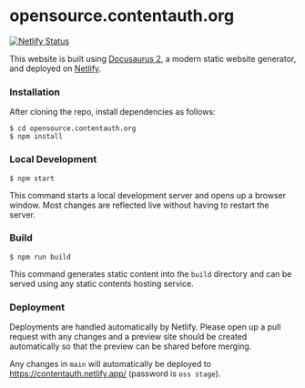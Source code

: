 # opensource.contentauth.org

[![Netlify Status](https://api.netlify.com/api/v1/badges/c2fe0e49-4596-48e8-8e1a-9cf62d56bca2/deploy-status)](https://app.netlify.com/sites/contentauth/deploys)

This website is built using [Docusaurus 2](https://docusaurus.io/), a modern static website generator, and deployed
on [Netlify](https://www.netlify.com/).

### Installation

After cloning the repo, install dependencies as follows:

```
$ cd opensource.contentauth.org
$ npm install
```

### Local Development

```
$ npm start
```

This command starts a local development server and opens up a browser window. Most changes are reflected live without having to restart the server.

### Build

```
$ npm run build
```

This command generates static content into the `build` directory and can be served using any static contents hosting service.

### Deployment

Deployments are handled automatically by Netlify. Please open up a pull request with any changes and a preview site
should be created automatically so that the preview can be shared before merging.

Any changes in `main` will automatically be deployed to https://contentauth.netlify.app/ (password is `oss stage`).
